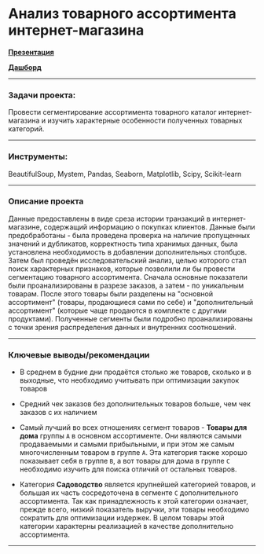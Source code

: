 # Анализ товарного ассортимента интернет-магазина

[**Презентация**](https://drive.google.com/file/d/1vJPrW7-pQB0m3hinhiY1FGg4ctPdVbwB/view?usp=sharing)

[**Дашборд**](https://public.tableau.com/app/profile/dmitry.filimonov/viz/E-shopassortment/E-shopAssortment)
___
### Задачи проекта:

Провести сегментирование ассортимента товарного каталог интернет-магазина и изучить характерные особенности полученных товарных категорий.
___
### Инструменты:

BeautifulSoup, Mystem, Pandas, Seaborn, Matplotlib, Scipy, Scikit-learn

___
### Описание проекта

Данные предоставлены в виде среза истории транзакций в интернет-магазине, содержащий информацию о покупках клиентов. Данные были предобработаны - была проведена проверка на наличие пропущенных значений и дубликатов, корректность типа хранимых данных, была установлена необходимость в добавлении дополнительных столбцов. Затем был проведён исследовательский анализ, целью которого стал поиск характерных признаков, которые позволили ли бы провести сегментацию товарного ассортимента. Сначала основные показатели были проанализированы в разрезе заказов, а затем - по уникальным товарам. После этого товары были разделены на "основной ассортимент" (товары, продающиеся сами по себе) и "дополнительный ассортимент" (которые чаще продаются в комплекте с другими продуктами). Полученные сегменты были подробно проанализированы с точки зрения распределения данных и внутренних соотношений. 
___
### Ключевые выводы/рекомендации

- В среднем в будние дни продаётся столько же товаров, сколько и в выходные, что необходимо учитывать при оптимизации закупок товаров


- Средний чек заказов без дополнительных товаров больше, чем чек заказов с их наличием


- Самый лучший во всех отношениях сегмент товаров - **Товары для дома** группы `A` в основном ассортименте. Они являются самыми продаваемыми и самыми прибыльными, и при этом же самым многочисленным товаром в группе `A`. Эта категория также хорошо показывает себя в группе `B`, а вот товары для дома в группе `C` необходимо изучить для поиска отличий от остальных товаров.


- Категория **Садоводство** является крупнейшей категорией товаров, и большая их часть сосредоточена в сегменте `C` дополнительного ассортимента. Так как принадлежность к этой категории означает, прежде всего, низкий показатель выручки, эти товары необходимо сократить для оптимизации издержек. В целом товары этой категории характерны реализацией в качестве дополнительно ассортимента.
___
